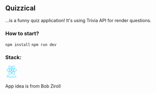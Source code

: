<h2>Quizzical</h2>

<p>...is a funny quiz application! It's using Trivia API for render questions.</p>

<h3>How to start?</h3>
<code>npm install</code>
<code>npm run dev</code>

<h3>Stack:</h3>
<p> <a href="https://reactjs.org/" target="_blank" rel="noreferrer"> <img src="https://raw.githubusercontent.com/devicons/devicon/master/icons/react/react-original-wordmark.svg" alt="react" width="40" height="40"/> </a> </p>
<p>App idea is from Bob Ziroll</p>
